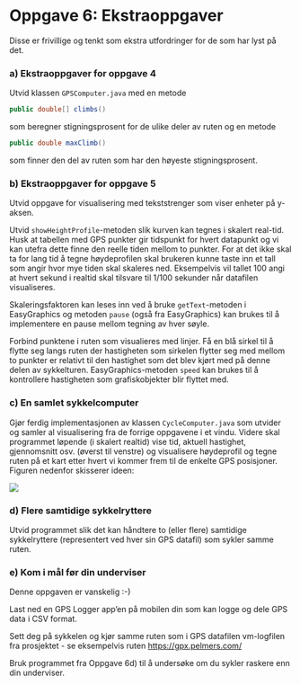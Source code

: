 # Oppgave 6: Ekstraoppgaver

Disse er frivillige og tenkt som ekstra utfordringer for de som har lyst på det.

### a) Ekstraoppgaver for oppgave 4

Utvid klassen `GPSComputer.java` med en metode

```java
public double[] climbs()
```

som beregner stigningsprosent for de ulike deler av ruten og en metode

```java
public double maxClimb()
```

som finner den del av ruten som har den høyeste stigningsprosent.

### b) Ekstraoppgaver for oppgave 5

Utvid oppgave for visualisering med tekststrenger som viser enheter på y-aksen.

Utvid `showHeightProfile`-metoden slik kurven kan tegnes i skalert real-tid. Husk at tabellen med GPS punkter gir tidspunkt for hvert datapunkt og vi kan utefra dette finne den reelle tiden mellom to punkter. For at det ikke skal ta for lang tid å tegne høydeprofilen skal brukeren kunne taste inn et tall som angir hvor mye tiden skal skaleres ned. Eksempelvis vil tallet 100 angi at hvert sekund i realtid skal tilsvare til 1/100 sekunder når datafilen visualiseres.

Skaleringsfaktoren kan leses inn ved å bruke `getText`-metoden i EasyGraphics og metoden `pause` (også fra EasyGraphics) kan brukes til å implementere en pause mellom tegning av hver søyle.

Forbind punktene i ruten som visualieres med linjer. Få en blå sirkel til å flytte seg langs ruten der hastigheten som sirkelen flytter seg med mellom to punkter er relativt til den hastighet som det blev kjørt med på denne delen av sykkelturen. EasyGraphics-metoden `speed` kan brukes til å kontrollere hastigheten som grafiskobjekter blir flyttet med.

### c) En samlet sykkelcomputer

Gjør ferdig implementasjonen av klassen `CycleComputer.java` som utvider og samler al visualisering fra de forrige oppgavene i et vindu. Videre skal programmet løpende (i skalert realtid) vise tid, aktuell hastighet, gjennomsnitt osv. (øverst til venstre) og visualisere høydeprofil og tegne ruten på et kart etter hvert vi kommer frem til de enkelte GPS posisjoner. Figuren nedenfor skisserer ideen:

![](assets/markdown-img-paste-20180909131911330.png)

### d) Flere samtidige sykkelryttere

Utvid programmet slik det kan håndtere to (eller flere) samtidige sykkelryttere (representert ved hver sin GPS datafil) som sykler samme ruten.

### e) Kom i mål før din underviser

Denne oppgaven er vanskelig :-)

Last ned en GPS Logger app’en på mobilen din som kan logge og dele GPS data i CSV format.

Sett deg på sykkelen og kjør samme ruten som i GPS datafilen vm-logfilen fra prosjektet - se eksempelvis ruten https://gpx.pelmers.com/

Bruk programmet fra Oppgave 6d) til å undersøke om du sykler raskere enn din underviser.
